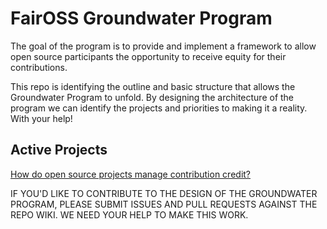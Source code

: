 # FairOSS Groundwater Program
The goal of the program is to provide and implement a framework to allow open source participants the opportunity to receive equity for their contributions.

This repo is identifying the outline and basic structure that allows the Groundwater Program to unfold.  By designing the architecture of the program we can identify the projects and priorities to making it a reality.  With your help!

## Active Projects

[How do open source projects manage contribution credit?](https://github.com/faiross-pbc/managing-contribution-credit)

IF YOU'D LIKE TO CONTRIBUTE TO THE DESIGN OF THE GROUNDWATER PROGRAM, PLEASE SUBMIT ISSUES AND PULL REQUESTS AGAINST THE REPO WIKI.  WE NEED YOUR HELP TO MAKE THIS WORK.
